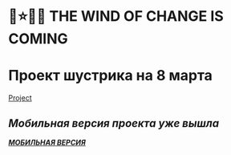 # 🚀⭐🌟🌚 THE WIND OF CHANGE IS COMING
# Проект шустрика на 8 марта
[Project](https://sereoja20.github.io/SprintX-2.0/PJ2/index.html)
## ***Мобильная версия проекта уже вышла***
[***МОБИЛЬНАЯ ВЕРСИЯ***](https://sereoja20.github.io/SprintX-2.0/PJ2/index%20test.html)
